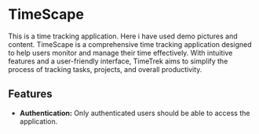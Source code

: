 # TimeScape

This is a time tracking application. Here i have used demo pictures and content. TimeScape is a comprehensive time tracking application designed to help users monitor and manage their time effectively. With intuitive features and a user-friendly interface, TimeTrek aims to simplify the process of tracking tasks, projects, and overall productivity.

## Features
- **Authentication:** Only authenticated users should be able to access the application.


